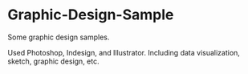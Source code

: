 # Graphic-Design-Sample
Some graphic design samples.

Used Photoshop, Indesign, and Illustrator.
Including data visualization, sketch, graphic design, etc.
